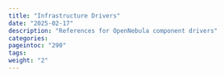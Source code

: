 ```yaml
---
title: "Infrastructure Drivers"
date: "2025-02-17"
description: "References for OpenNebula component drivers"
categories:
pageintoc: "290"
tags:
weight: "2"
---
```


<!--# Infrastructure Integration -->
